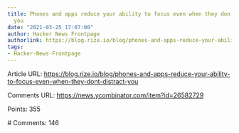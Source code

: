 ```yaml
---
title: Phones and apps reduce your ability to focus even when they don’t distract
  you
date: "2021-03-25 17:07:00"
author: Hacker News Frontpage
authorlink: https://blog.rize.io/blog/phones-and-apps-reduce-your-ability-to-focus-even-when-they-dont-distract-you
tags:
- Hacker-News-Frontpage
---
```


<p>Article URL: <a href="https://blog.rize.io/blog/phones-and-apps-reduce-your-ability-to-focus-even-when-they-dont-distract-you">https://blog.rize.io/blog/phones-and-apps-reduce-your-ability-to-focus-even-when-they-dont-distract-you</a></p>
<p>Comments URL: <a href="https://news.ycombinator.com/item?id=26582729">https://news.ycombinator.com/item?id=26582729</a></p>
<p>Points: 355</p>
<p># Comments: 146</p>
